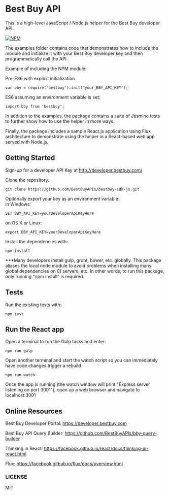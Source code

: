 # Best Buy API
This is a high-level JavaScript / Node.js helper for the Best Buy developer API. 

[![NPM](https://nodei.co/npm/bestbuy-sdk-js.png?downloads=true&downloadRank=true&stars=true)](https://nodei.co/npm/bestbuy-sdk-js/)

The examples folder contains code that demonstrates how to include the module and initialize it with your Best Buy developer key and then programmatically call the API. 

Example of including the NPM module:

Pre-ES6 with explicit initialization

    var bby = require('bestbuy').init("your_BBY_API_KEY");

ES6 assuming an environment variable is set:

    import bby from 'bestbuy';

In addition to the examples, the package contains a suite of Jasmine tests to further show how to use the helper in more ways.

Finally, the package includes a sample React.js application using Flux architecture to demonstrate using the helper in a React-based web app served with Node.js.

## Getting Started
Sign-up for a developer API Key at http://developer.bestbuy.com/

Clone the repository.

    git clone https://github.com/BestBuyAPIs/bestbuy-sdk-js.git

Optionally export your key as an environment variable:  
in Windows:

    SET BBY_API_KEY=yourDeveloperApiKeyHere

on OS X or Linux:

	export BBY_API_KEY=yourDeveloperApiKeyHere

Install the dependencies with:
    
    npm install

***Many developers install gulp, grunt, bower, etc. globally. This package aliases the local node module to avoid problems when installing many global dependencies on CI servers, etc. In other words, to run this package, only running "npm install" is required. 
  
## Tests    
Run the existing tests with:

	npm test

## Run the React app
Open a terminal to run the Gulp tasks and enter:

    npm run gulp

Open another terminal and start the watch script so you can immediately have code changes trigger a rebuild

    npm run watch

Once the app is running (the watch window will print "Express server listening on port 3001"), open up a web browser and navigate to localhost:3001

## Online Resources
Best Buy Developer Portal: https://developer.bestbuy.com

Best Buy API Query Builder: https://github.com/BestBuyAPIs/bby-query-builder

Thinking in React: https://facebook.github.io/react/docs/thinking-in-react.html

Flux: https://facebook.github.io/flux/docs/overview.html

### LICENSE
MIT